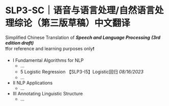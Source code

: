 # SLP3-SC｜语音与语言处理/自然语言处理综论（第三版草稿）中文翻译
Simplified Chinese Translation of _**Speech and Language Processing** **(3rd edition draft)**_
<br>❗️for reference and learning purposes only❗️

- I Fundamental Algorithms for NLP
  - ...
  - 5 Logistic Regression 【SLP3-I5】Logistic回归 _08/16/2023_
  - ...
- II NLP Applications
  - ...
- III Annotating Linguistic Structure
  - ...
